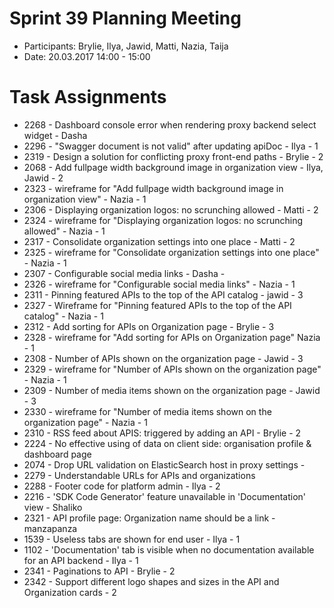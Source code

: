 # Sprint 39 Planning Meeting
* Participants: Brylie, Ilya, Jawid, Matti, Nazia, Taija
* Date: 20.03.2017 14:00 - 15:00

# Task Assignments
* 2268 - Dashboard console error when rendering proxy backend select widget - Dasha
* 2296 - "Swagger document is not valid" after updating apiDoc - Ilya - 1
* 2319 - Design a solution for conflicting proxy front-end paths - Brylie - 2
* 2068 - Add fullpage width background image in organization view - Ilya, Jawid - 2
* 2323 - wireframe for "Add fullpage width background image in organization view" - Nazia - 1
* 2306 - Displaying organization logos: no scrunching allowed - Matti - 2
* 2324 - wireframe for "Displaying organization logos: no scrunching allowed" - Nazia - 1
* 2317 - Consolidate organization settings into one place - Matti - 2
* 2325 - wireframe for "Consolidate organization settings into one place" - Nazia - 1
* 2307 - Configurable social media links - Dasha - 
* 2326 - wireframe for "Configurable social media links" - Nazia - 1
* 2311 - Pinning featured APIs to the top of the API catalog - jawid - 3
* 2327 - Wireframe for "Pinning featured APIs to the top of the API catalog" - Nazia - 1
* 2312 - Add sorting for APIs on Organization page - Brylie - 3
* 2328 - wireframe for "Add sorting for APIs on Organization page" Nazia - 1
* 2308 - Number of APIs shown on the organization page - Jawid - 3
* 2329 - wireframe for "Number of APIs shown on the organization page" - Nazia - 1
* 2309 - Number of media items shown on the organization page - Jawid - 3
* 2330 - wireframe for "Number of media items shown on the organization page" - Nazia - 1
* 2310 - RSS feed about APIS: triggered by adding an API - Brylie - 2
* 2224 - No effective using of data on client side:  organisation profile & dashboard page 
* 2074 - Drop URL validation on ElasticSearch host in proxy settings - 
* 2279 - Understandable URLs for APIs and organizations 
* 2288 - Footer code for platform admin - Ilya - 2
* 2216 - 'SDK Code Generator' feature unavailable in 'Documentation' view - Shaliko
* 2321 - API profile page: Organization name should be a link - manzapanza
* 1539 - Useless tabs are shown for end user - Ilya - 1
* 1102 - 'Documentation' tab is visible when no documentation available for an API backend - Ilya - 1
* 2341 - Paginations to API - Brylie - 2
* 2342 - Support different logo shapes and sizes in the API and Organization cards - 2

